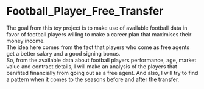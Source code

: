 # Football_Player_Free_Transfer
The goal from this toy project is to make use of available football data in favor of football players willing to make a career plan that maximises their money income.<br>
The idea here comes from the fact that players who come as free agents get a better salary and a good signing bonus.<br>
So, from the available data about football players performance, age, market value and contract details, I will make an analysis of the players that benifited financially from going out as a free agent. And also, I will try to find a pattern when it comes to the seasons before and after the transfer.
